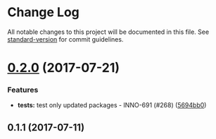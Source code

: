 # Change Log

All notable changes to this project will be documented in this file.
See [standard-version](https://github.com/conventional-changelog/standard-version) for commit guidelines.

<a name="0.2.0"></a>
# [0.2.0](https://github.com/ec-europa/europa-component-library/compare/@ec-europa/ecl-text@0.1.1...@ec-europa/ecl-text@0.2.0) (2017-07-21)


### Features

* **tests:** test only updated packages - INNO-691 (#268) ([5694bb0](https://github.com/ec-europa/europa-component-library/commit/5694bb0))




<a name="0.1.1"></a>
## 0.1.1 (2017-07-11)
